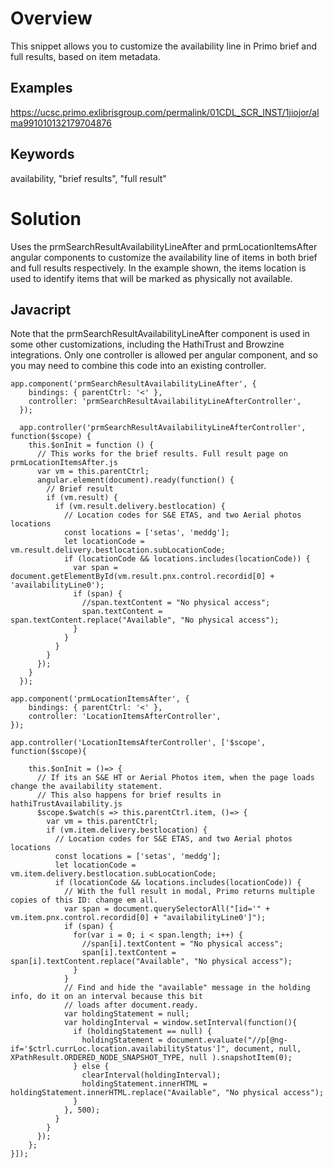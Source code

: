 # Overview

This snippet allows you to customize the availability line in Primo brief and full results, based on item metadata.

## Examples
https://ucsc.primo.exlibrisgroup.com/permalink/01CDL_SCR_INST/1jiojor/alma991010132179704876

## Keywords
availability, "brief results", "full result"

# Solution

Uses the prmSearchResultAvailabilityLineAfter and prmLocationItemsAfter angular components to customize the availability line of items in both brief and full results respectively. In the example shown, the items location is used to identify items that will be marked as physically not available. 

## Javacript

Note that the prmSearchResultAvailabilityLineAfter component is used in some other customizations, including the HathiTrust and Browzine integrations. Only one controller is allowed per angular component, and so you may need to combine this code into an existing controller.

```
app.component('prmSearchResultAvailabilityLineAfter', {
    bindings: { parentCtrl: '<' },
    controller: 'prmSearchResultAvailabilityLineAfterController',
  });

  app.controller('prmSearchResultAvailabilityLineAfterController', function($scope) {
    this.$onInit = function () {
      // This works for the brief results. Full result page on prmLocationItemsAfter.js
      var vm = this.parentCtrl;
      angular.element(document).ready(function() {
        // Brief result
        if (vm.result) {
          if (vm.result.delivery.bestlocation) {
            // Location codes for S&E ETAS, and two Aerial photos locations
            const locations = ['setas', 'meddg'];
            let locationCode = vm.result.delivery.bestlocation.subLocationCode;
            if (locationCode && locations.includes(locationCode)) {
              var span = document.getElementById(vm.result.pnx.control.recordid[0] + 'availabilityLine0');
              if (span) {
                //span.textContent = "No physical access";
                span.textContent = span.textContent.replace("Available", "No physical access");
              }
            }
          }
        }
      });
    }
  });

app.component('prmLocationItemsAfter', {
    bindings: { parentCtrl: '<' },
    controller: 'LocationItemsAfterController',
});

app.controller('LocationItemsAfterController', ['$scope', function($scope){

    this.$onInit = ()=> {
      // If its an S&E HT or Aerial Photos item, when the page loads change the availability statement.
      // This also happens for brief results in hathiTrustAvailability.js
      $scope.$watch(s => this.parentCtrl.item, ()=> {
        var vm = this.parentCtrl;
        if (vm.item.delivery.bestlocation) {
          // Location codes for S&E ETAS, and two Aerial photos locations
          const locations = ['setas', 'meddg'];
          let locationCode = vm.item.delivery.bestlocation.subLocationCode;
          if (locationCode && locations.includes(locationCode)) {
            // With the full result in modal, Primo returns multiple copies of this ID: change em all.
            var span = document.querySelectorAll("[id='" + vm.item.pnx.control.recordid[0] + "availabilityLine0']");
            if (span) {
              for(var i = 0; i < span.length; i++) {
                //span[i].textContent = "No physical access";
                span[i].textContent = span[i].textContent.replace("Available", "No physical access");
              }
            }
            // Find and hide the "available" message in the holding info, do it on an interval because this bit
            // loads after document.ready.
            var holdingStatement = null;
            var holdingInterval = window.setInterval(function(){
              if (holdingStatement == null) {
                holdingStatement = document.evaluate("//p[@ng-if='$ctrl.currLoc.location.availabilityStatus']", document, null, XPathResult.ORDERED_NODE_SNAPSHOT_TYPE, null ).snapshotItem(0);
              } else {
                clearInterval(holdingInterval);
                holdingStatement.innerHTML = holdingStatement.innerHTML.replace("Available", "No physical access");
              }
            }, 500);
          }
        }
      });
    };
}]);

```
